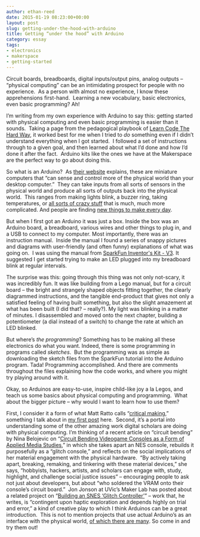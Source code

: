 ```yaml
---
author: ethan-reed
date: 2015-01-19 08:23:00+00:00
layout: post
slug: getting-under-the-hood-with-arduino
title: Getting “under the hood” with Arduino
category: essay
tags:
- electronics
- makerspace
- getting-started
---
```


Circuit boards, breadboards, digital inputs/output pins, analog outputs – “physical computing” can be an intimidating prospect for people with no experience.  As a person with almost no experience, I know these apprehensions first-hand.  Learning a new vocabulary, basic electronics, even basic programming? Ah!

I’m writing from my own experience with Arduino to say this: getting started with physical computing and even basic programming is easier than it sounds.  Taking a page from the pedagogical playbook of [Learn Code The Hard Way](http://learncodethehardway.org/), it worked best for me when I tried to _do_ something even if I didn’t understand everything when I got started.  I followed a set of instructions through to a given goal, and then learned about what I’d done and how I’d done it after the fact.  Arduino kits like the ones we have at the Makerspace are the perfect way to go about doing this.

So what is an Arduino?  As [their website](http://arduino.cc/en/Guide/Introduction) explains, these are miniature computers that “can sense and control more of the physical world than your desktop computer.”  They can take inputs from all sorts of sensors in the physical world and produce all sorts of outputs back into the physical world.  This ranges from making lights blink, a buzzer ring, taking temperatures, or [all sorts of crazy stuff](http://playground.arduino.cc/Projects/Ideas) that is much, much more complicated. And people are finding [new things to make every day](http://www.instructables.com/id/Arduino-Projects/).

But when I first got an Arduino it was just a box. Inside the box was an Arduino board, a breadboard, various wires and other things to plug in, and a USB to connect to my computer. Most importantly, there was an instruction manual.  Inside the manual I found a series of snappy pictures and diagrams with user-friendly (and often funny) explanations of what was going on.  I was using the manual from [SparkFun Inventor's Kit - V3](https://www.sparkfun.com/products/retired/11576). It suggested I get started trying to make an LED plugged into my breadboard blink at regular intervals.

The surprise was this: going through this thing was not only not-scary, it was incredibly fun. It was like building from a Lego manual, but for a circuit board – the bright and strangely shaped objects fitting together, the clearly diagrammed instructions, and the tangible end-product that gives not only a satisfied feeling of having built something, but also the slight amazement at what has been built (I did that? – really?). My light was blinking in a matter of minutes. I disassembled and moved onto the next chapter, building a potentiometer (a dial instead of a switch) to change the rate at which an LED blinked.

But where’s _the programming_? Something has to be making all these electronics do what you want. Indeed, there is some programming in programs called _sketches_.  But the programming was as simple as downloading the sketch files from the SparkFun tutorial into the Arduino program. Tada! Programming accomplished. And there are comments throughout the files explaining how the code works, and where you might try playing around with it.

Okay, so Arduinos are easy-to-use, inspire child-like joy a la Legos, and teach us some basics about physical computing and programming.  What about the bigger picture – why would I want to learn how to use them?

First, I consider it a form of what Matt Ratto calls “[critical making](http://www.tandfonline.com/doi/pdf/10.1080/01972243.2011.583819),” something I talk about in [my first post](http://scholarslab.org/experimental-humanities/come-explore-the-makerspace/) here.  Second, it’s a portal into understanding some of the other amazing work digital scholars are doing with physical computing. I’m thinking of a recent article on “circuit bending” by Nina Belojevic on “[Circuit Bending Videogame Consoles as a Form of Applied Media Studies](http://www.nanocrit.com/issues/5/circuit-bending-videogame-consoles-form-applied-media-studies),” in which she takes apart an NES console, rebuilds it purposefully as a “glitch console,” and reflects on the social implications of her material engagement with the physical hardware.  “By actively taking apart, breaking, remaking, and tinkering with these material devices,” she says, “hobbyists, hackers, artists, and scholars can engage with, study, highlight, and challenge social justice issues” – encouraging people to ask not just about developers, but about “who soldered the VRAM onto their console’s circuit board.”  Jon Jonson at UVic’s Maker Lab has posted about a related project on “[Building an SNES ‘Glitch Controller’](http://maker.uvic.ca/snes/)” – work that, he writes, is “contingent upon haptic exploration and depends highly on trial and error,” a kind of creative play to which I think Arduinos can be a great introduction.  This is not to mention projects that use actual Arduino’s as an interface with the physical world, [of which there are many](http://www.instructables.com/id/20-Unbelievable-Arduino-Projects/). So come in and try them out!
